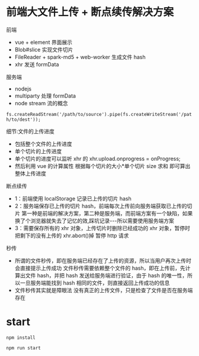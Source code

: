 # 前端大文件上传 + 断点续传解决方案

前端

- vue + element 界面展示
- Blob#slice 实现文件切片
- FileReader + spark-md5 + web-worker 生成文件 hash
- xhr 发送 formData

服务端

- nodejs
- multiparty 处理 formData
- node stream 流的概念

```fs.createReadStream('/path/to/source').pipe(fs.createWriteStream('/path/to/dest'));```

细节:文件的上传进度

- 包括整个文件的上传进度
- 单个切片的上传进度
- 单个切片的进度可以监听 xhr 的 xhr.upload.onprogress = onProgress;
- 然后利用 vue 的计算属性 根据每个切片的大小\*单个切片 size 求和 即可算出整体上传进度

断点续传

- 1：前端使用 localStorage 记录已上传的切片 hash
- 2：服务端保存已上传的切片 hash，前端每次上传前向服务端获取已上传的切片
  第一种是前端的解决方案，第二种是服务端，而前端方案有一个缺陷，如果换了个浏览器就失去了记忆的效,踩坑记录---所以需要使用服务端方案
- 3：需要保存所有的 xhr 对象，上传切片时删除已经成功的 xhr 对象，暂停时把剩下的没有上传的 xhr.abort()掉 暂停 http 请求

秒传

- 所谓的文件秒传，即在服务端已经存在了上传的资源，所以当用户再次上传时会直接提示上传成功
  文件秒传需要依赖整个文件的 hash，即在上传前，先计算出文件 hash，并把 hash 发送给服务端进行验证，由于 hash 的唯一性，所以一旦服务端能找到 hash 相同的文件，则直接返回上传成功的信息
- 文件秒传其实就是障眼法 没有真正的上传文件，只是检查了文件是否在服务端存在

# start

```
npm install
```

```
npm run start
```
